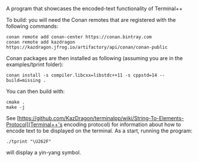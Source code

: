 A program that showcases the encoded-text functionality of Terminal++

To build: you will need the Conan remotes that are registered with the following commands:

```
conan remote add conan-center https://conan.bintray.com
conan remote add kazdragon https://kazdragon.jfrog.io/artifactory/api/conan/conan-public
```

Conan packages are then installed as following (assuming you are in the examples/tprint folder):

```
conan install -s compiler.libcxx=libstdc++11 -s cppstd=14 --build=missing .
```

You can then build with:

```
cmake .
make -j
```

See [https://github.com/KazDragon/terminalpp/wiki/String-To-Elements-Protocol](Terminal++'s encoding protocol) for information 
about how to encode text to be displayed on the terminal.  As a start, running the program:

    ./tprint "\U262F" 

will display a yin-yang symbol.
